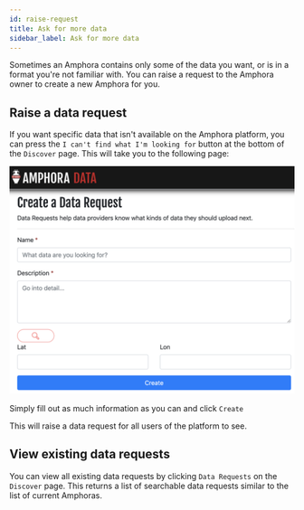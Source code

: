 ```yaml
---
id: raise-request
title: Ask for more data
sidebar_label: Ask for more data
---
```


Sometimes an Amphora contains only some of the data you want, or is in a format you're not familiar with. You can raise a request to the Amphora owner to create a new Amphora for you.

## Raise a data request

If you want specific data that isn't available on the Amphora platform, you can press the `I can't find what I'm looking for` button at the bottom of the `Discover` page. This will take you to the following page:

![Data request](/img/Data_request.PNG)

Simply fill out as much information as you can and click `Create`

This will raise a data request for all users of the platform to see.

## View existing data requests

You can view all existing data requests by clicking `Data Requests` on the `Discover` page. This returns a list of searchable data requests similar to the list of current Amphoras.
